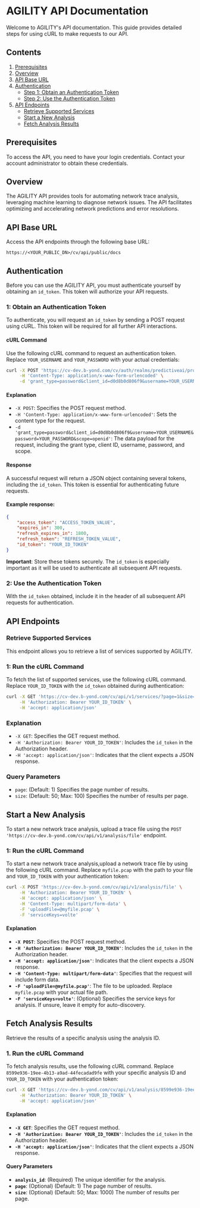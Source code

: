 # AGILITY API Documentation

Welcome to AGILITY's API documentation. This guide provides detailed steps for using cURL to make requests to our API.

## Contents

1. [Prerequisites](#prerequisites)
2. [Overview](#overview)
3. [API Base URL](#api-base-url)
4. [Authentication](#authentication)
    - [Step 1: Obtain an Authentication Token](#step-1-obtain-an-authentication-token)
    - [Step 2: Use the Authentication Token](#step-2-use-the-authentication-token)
5. [API Endpoints](#api-endpoints)
    - [Retrieve Supported Services](#retrieve-supported-services)
    - [Start a New Analysis](#start-a-new-analysis)
    - [Fetch Analysis Results](#fetch-analysis-results)

## Prerequisites

To access the API, you need to have your login credentials. Contact your account administrator to obtain these credentials.

## Overview

The AGILITY API provides tools for automating network trace analysis, leveraging machine learning to diagnose network issues. The API facilitates optimizing and accelerating network predictions and error resolutions.

## API Base URL

Access the API endpoints through the following base URL:

`https://<YOUR_PUBLIC_DN>/cv/api/public/docs`

## Authentication

Before you can use the AGILITY API, you must authenticate yourself by obtaining an `id_token`. This token will authorize your API requests.

### 1: Obtain an Authentication Token

To authenticate, you will request an `id_token` by sending a POST request using cURL. This token will be required for all further API interactions.

#### cURL Command

Use the following cURL command to request an authentication token. Replace `YOUR_USERNAME` and `YOUR_PASSWORD` with your actual credentials:

```bash
curl -X POST 'https://cv-dev.b-yond.com/cv/auth/realms/predictiveai/protocol/openid-connect/token' \
     -H 'Content-Type: application/x-www-form-urlencoded' \
     -d 'grant_type=password&client_id=d0d8b0d806f9&username=YOUR_USERNAME&password=YOUR_PASSWORD&scope=openid'
```
#### Explanation

- `-X POST`: Specifies the POST request method.
- `-H 'Content-Type: application/x-www-form-urlencoded'`: Sets the content type for the request.
- `-d 'grant_type=password&client_id=d0d8b0d806f9&username=YOUR_USERNAME&password=YOUR_PASSWORD&scope=openid'`: The data payload for the request, including the grant type, client ID, username, password, and scope.

 #### Response

A successful request will return a JSON object containing several tokens, including the `id_token`. This token is essential for authenticating future requests.

#### Example response:

```json
{
    "access_token": "ACCESS_TOKEN_VALUE",
    "expires_in": 300,
    "refresh_expires_in": 1800,
    "refresh_token": "REFRESH_TOKEN_VALUE",
    "id_token": "YOUR_ID_TOKEN"
}
```
**Important**: Store these tokens securely. The `id_token` is especially important as it will be used to authenticate all subsequent API requests.

### 2: Use the Authentication Token

With the `id_token` obtained, include it in the header of all subsequent API requests for authentication.

## API Endpoints

### Retrieve Supported Services

This endpoint allows you to retrieve a list of services supported by AGILITY.

### 1: Run the cURL Command

To fetch the list of supported services, use the following cURL command. Replace `YOUR_ID_TOKEN` with the `id_token` obtained during authentication:

```bash
curl -X GET 'https://cv-dev.b-yond.com/cv/api/v1/services/?page=1&size=50' \
     -H 'Authorization: Bearer YOUR_ID_TOKEN' \
     -H 'accept: application/json'
```
### Explanation

- `-X GET`: Specifies the GET request method.
- `-H 'Authorization: Bearer YOUR_ID_TOKEN'`: Includes the `id_token` in the Authorization header.
- `-H 'accept: application/json'`: Indicates that the client expects a JSON response.

### Query Parameters

- `page`: (Default: 1) Specifies the page number of results.
- `size`: (Default: 50; Max: 100) Specifies the number of results per page.

## Start a New Analysis

To start a new network trace analysis, upload a trace file using the `POST 'https://cv-dev.b-yond.com/cv/api/v1/analysis/file'` endpoint.

### 1: Run the cURL Command

To start a new network trace analysis,upload a network trace file by using the following cURL command. Replace `myfile.pcap` with the path to your file and `YOUR_ID_TOKEN` with your authentication token:

```bash
curl -X POST 'https://cv-dev.b-yond.com/cv/api/v1/analysis/file' \
     -H 'Authorization: Bearer YOUR_ID_TOKEN' \
     -H 'accept: application/json' \
     -H 'Content-Type: multipart/form-data' \
     -F 'uploadFile=@myfile.pcap' \
     -F 'serviceKeys=volte'
```
#### Explanation

- **`-X POST`**: Specifies the POST request method.
- **`-H 'Authorization: Bearer YOUR_ID_TOKEN'`**: Includes the `id_token` in the Authorization header.
- **`-H 'accept: application/json'`**: Indicates that the client expects a JSON response.
- **`-H 'Content-Type: multipart/form-data'`**: Specifies that the request will include form data.
- **`-F 'uploadFile=@myfile.pcap'`**: The file to be uploaded. Replace `myfile.pcap` with your actual file path.
- **`-F 'serviceKeys=volte'`**: (Optional) Specifies the service keys for analysis. If unsure, leave it empty for auto-discovery.

## Fetch Analysis Results

Retrieve the results of a specific analysis using the analysis ID.

### 1. Run the cURL Command

To fetch analysis results, use the following cURL command. Replace `8599e936-19ee-4b13-a9ad-44fecadad9fe` with your specific analysis ID and `YOUR_ID_TOKEN` with your authentication token:

```bash
curl -X GET 'https://cv-dev.b-yond.com/cv/api/v1/analysis/8599e936-19ee-4b13-a9ad-44fecadad9fe/summary?page=1&size=50' \
     -H 'Authorization: Bearer YOUR_ID_TOKEN' \
     -H 'accept: application/json'
```
#### Explanation

- **`-X GET`**: Specifies the GET request method.
- **`-H 'Authorization: Bearer YOUR_ID_TOKEN'`**: Includes the `id_token` in the Authorization header.
- **`-H 'accept: application/json'`**: Indicates that the client expects a JSON response.

#### Query Parameters

- **`analysis_id`**: (Required) The unique identifier for the analysis.
- **`page`**: (Optional) (Default: 1) The page number of results.
- **`size`**: (Optional) (Default: 50; Max: 1000) The number of results per page.
